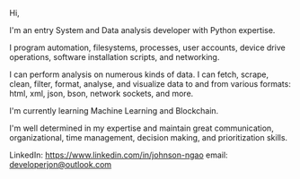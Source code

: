  
Hi,

I'm an entry System and Data analysis developer with Python expertise.

I program automation, filesystems, processes, user accounts, device drive operations, software installation scripts, and networking.

I can perform analysis on numerous kinds of data. I can fetch, scrape, clean, filter, format, analyse, and visualize data to and from various formats: html, xml, json, bson, network sockets, and more.

I'm currently learning Machine Learning and Blockchain.

I'm well determined in my expertise and maintain great communication, organizational, time management, decision making, and prioritization skills.

LinkedIn: https://www.linkedin.com/in/johnson-ngao
email: developerjon@outlook.com
